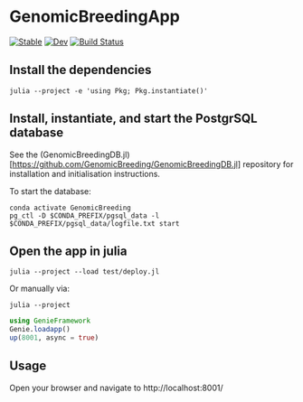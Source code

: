 # GenomicBreedingApp

[![Stable](https://img.shields.io/badge/docs-stable-blue.svg)](https://GenomicBreeding.github.io/GenomicBreedingApp.jl/stable)
[![Dev](https://img.shields.io/badge/docs-dev-blue.svg)](https://GenomicBreeding.github.io/GenomicBreedingApp.jl/dev)
[![Build Status](https://github.com/GenomicBreeding/GenomicBreedingApp.jl/workflows/CI/badge.svg)](https://github.com/GenomicBreeding/GenomicBreedingApp.jl/actions)

## Install the dependencies

```shell
julia --project -e 'using Pkg; Pkg.instantiate()'
```

## Install, instantiate, and start the PostgrSQL database

See the (GenomicBreedingDB.jl)[https://github.com/GenomicBreeding/GenomicBreedingDB.jl] repository for installation and initialisation instructions.

To start the database:
```shell
conda activate GenomicBreeding
pg_ctl -D $CONDA_PREFIX/pgsql_data -l $CONDA_PREFIX/pgsql_data/logfile.txt start
```

## Open the app in julia

```shell
julia --project --load test/deploy.jl
```

Or manually via:

```shell
julia --project
```

```julia
using GenieFramework
Genie.loadapp()
up(8001, async = true)
```

## Usage

Open your browser and navigate to http://localhost:8001/
